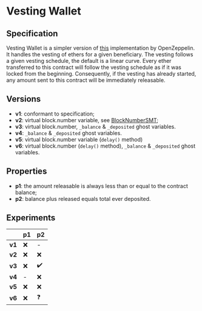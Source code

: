 # Vesting Wallet

## Specification
Vesting Wallet is a simpler version of
[this](https://github.com/OpenZeppelin/openzeppelin-contracts/blob/master/contracts/finance/VestingWallet.sol)
implementation by OpenZeppelin. It handles the vesting of ethers for a given
beneficiary. The vesting follows a given vesting schedule, the default is a
linear curve. Every ether transferred to this contract will follow the vesting
schedule as if it was locked from the beginning. Consequently, if the vesting
has already started, any amount sent to this contract will be immediately
releasable.

## Versions
- **v1**: conformant to specification;
- **v2**: virtual block.number variable, see
  [BlockNumberSMT](../../smtCheckerNotes/block_number/);
- **v3**: virtual block.number, `_balance` & `_deposited` ghost variables.
- **v4**: `_balance` & `_deposited` ghost variables.
- **v5**: virtual block.number variable (`delay()` method)
- **v6**: virtual block.number (`delay()` method), `_balance` & `_deposited` ghost variables.

## Properties
- **p1**: the amount releasable is always less than or equal to the contract
  balance;
- **p2**: balance plus released equals total ever deposited.

## Experiments

|      | p1                 | p2                    |
| ---- | ------------------ | --------------------- |
|**v1**| :x:                | -                     |
|**v2**| :x:                | :x:                   |
|**v3**| :x:                | :heavy_check_mark:    |
|**v4**| -                  | :x:                   |
|**v5**| :x:                | :x:                   |
|**v6**| :x:                | :question:            |

